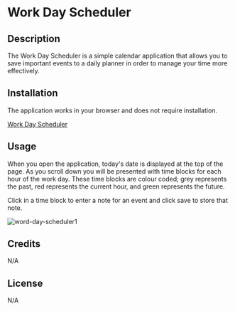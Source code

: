 



# Work Day Scheduler

## Description

The Work Day Scheduler is a simple calendar application that allows you to save important events to a daily planner in order to manage your time more effectively.
 
## Installation

The application works in your browser and does not require installation.

[Work Day Scheduler](https://wolldog.github.io/work-day-scheduler/)
 
## Usage

When you open the application, today's date is displayed at the top of the page. As you scroll down you will be presented with time blocks for each hour of the work day. These time blocks are colour coded; grey represents the past, red represents the current hour, and green represents the future. 

Click in a time block to enter a note for an event and click save to store that note.

![word-day-scheduler1](https://user-images.githubusercontent.com/110208272/207777261-ec6cae35-1844-4380-ab45-935090977dea.gif)


## Credits

N/A

## License

N/A







